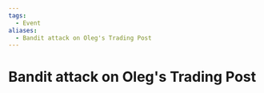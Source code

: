 ```yaml
---
tags:
  - Event
aliases:
  - Bandit attack on Oleg's Trading Post
---
```

# Bandit attack on Oleg's Trading Post
